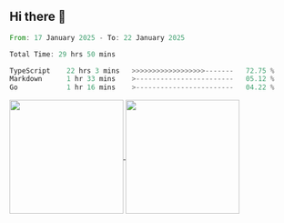 ## Hi there 👋
<!--START_SECTION:waka-->

```rust
From: 17 January 2025 - To: 22 January 2025

Total Time: 29 hrs 50 mins

TypeScript    22 hrs 3 mins   >>>>>>>>>>>>>>>>>>-------   72.75 %
Markdown      1 hr 33 mins    >------------------------   05.12 %
Go            1 hr 16 mins    >------------------------   04.22 %
```

<!--END_SECTION:waka-->

<a href="https://github.com/anuraghazra/github-readme-stats">
  <img height=200 align="center" src="https://github-readme-stats.vercel.app/api/top-langs/?username=paulgeorge35&layout=donut&langs_count=5&theme=transparent" />
</a>
<a href="https://github.com/anuraghazra/convoychat">
  <img height=200 align="center" src="https://github-readme-stats.vercel.app/api?username=paulgeorge35&show_icons=true&show=prs_merged&theme=transparent&rank_icon=github" />
</a>
